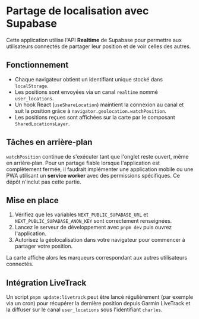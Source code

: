 # Partage de localisation avec Supabase

Cette application utilise l'API **Realtime** de Supabase pour permettre aux utilisateurs connectés de partager leur position et de voir celles des autres.

## Fonctionnement

- Chaque navigateur obtient un identifiant unique stocké dans `localStorage`.
- Les positions sont envoyées via un canal `realtime` nommé `user_locations`.
- Un hook React (`useShareLocation`) maintient la connexion au canal et suit la position grâce à `navigator.geolocation.watchPosition`.
- Les positions reçues sont affichées sur la carte par le composant `SharedLocationsLayer`.

## Tâches en arrière‑plan

`watchPosition` continue de s'exécuter tant que l'onglet reste ouvert, même en arrière‑plan. Pour un partage fiable lorsque l'application est complètement fermée, il faudrait implémenter une application mobile ou une PWA utilisant un **service worker** avec des permissions spécifiques. Ce dépôt n'inclut pas cette partie.

## Mise en place

1. Vérifiez que les variables `NEXT_PUBLIC_SUPABASE_URL` et `NEXT_PUBLIC_SUPABASE_ANON_KEY` sont correctement renseignées.
2. Lancez le serveur de développement avec `pnpm dev` puis ouvrez l'application.
3. Autorisez la géolocalisation dans votre navigateur pour commencer à partager votre position.

La carte affiche alors les marqueurs correspondant aux autres utilisateurs connectés.

## Intégration LiveTrack

Un script `pnpm update:livetrack` peut être lancé régulièrement (par exemple via un cron) pour récupérer la dernière position depuis Garmin LiveTrack et la diffuser sur le canal `user_locations` sous l'identifiant `charles`.
